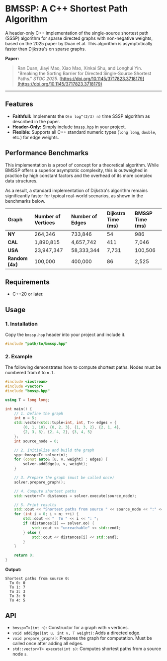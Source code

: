 # BMSSP: A C++ Shortest Path Algorithm

A header-only C++ implementation of the single-source shortest path (SSSP) algorithm for sparse directed graphs with non-negative weights, based on the 2025 paper by Duan et al. This algorithm is asymptotically faster than Dijkstra's on sparse graphs.

**Paper:**
> Ran Duan, Jiayi Mao, Xiao Mao, Xinkai Shu, and Longhui Yin. "Breaking the Sorting Barrier for Directed Single-Source Shortest Paths." *STOC 2025*. [https://doi.org/10.1145/3717823.3718179](https://doi.org/10.1145/3717823.3718179)

---

## Features
*   **Faithfull:** Implements the `O(m log^(2/3) n)` time SSSP algorithm as described in the paper.
*   **Header-Only:** Simply include `bmssp.hpp` in your project.
*   **Flexible:** Supports all C++ standard numeric types (`long long`, `double`, etc.) for edge weights.

## Performance Benchmarks

This implementation is a proof of concept for a theoretical algorithm. While BMSSP offers a superior asymptotic complexity, this is outweighed in practice by high constant factors and the overhead of its more complex data structures.

As a result, a standard implementation of Dijkstra's algorithm remains significantly faster for typical real-world scenarios, as shown in the benchmarks below.

| Graph         | Number of Vertices    | Number of Edges   | Dijkstra Time (ms)    | BMSSP Time (ms)|
| :---          | :---                  | :---              | :---                  | :---            |
| **NY**        |264,346|733,846|54|986|
| **CAL**       |1,890,815|4,657,742|411|7,046|
| **USA**       | 23,947,347|58,333,344|7,731|100,506|
| **Random (4x)**  |100,000|400,000|86|2,525|


## Requirements

* C++20 or later.

## Usage

### 1. Installation

Copy the `bmssp.hpp` header into your project and include it.

```cpp
#include "path/to/bmssp.hpp"
```

### 2. Example

The following demonstrates how to compute shortest paths. Nodes must be numbered from `0` to `n-1`.

```cpp
#include <iostream>
#include <vector>
#include "bmssp.hpp"

using T = long long;

int main() {
    // 1. Define the graph
    int n = 5;
    std::vector<std::tuple<int, int, T>> edges = {
        {0, 1, 10}, {0, 2, 3}, {1, 3, 2}, {2, 1, 4},
        {2, 3, 8}, {2, 4, 2}, {3, 4, 5}
    };
    int source_node = 0;

    // 2. Initialize and build the graph
    spp::bmssp<T> solver(n);
    for (const auto& [u, v, weight] : edges) {
        solver.addEdge(u, v, weight);
    }

    // 3. Prepare the graph (must be called once)
    solver.prepare_graph();

    // 4. Compute shortest paths
    std::vector<T> distances = solver.execute(source_node);

    // 5. Print results
    std::cout << "Shortest paths from source " << source_node << ":" << std::endl;
    for (int i = 0; i < n; ++i) {
        std::cout << "  To " << i << ": ";
        if (distances[i] == solver.oo) {
            std::cout << "unreachable" << std::endl;
        } else {
            std::cout << distances[i] << std::endl;
        }
    }

    return 0;
}
```

**Output:**
```
Shortest paths from source 0:
  To 0: 0
  To 1: 7
  To 2: 3
  To 3: 9
  To 4: 5
```

## API

*   `bmssp<T>(int n)`: Constructor for a graph with `n` vertices.
*   `void addEdge(int u, int v, T weight)`: Adds a directed edge.
*   `void prepare_graph()`: Prepares the graph for computation. Must be called once after adding all edges.
*   `std::vector<T> execute(int s)`: Computes shortest paths from a source node `s`.